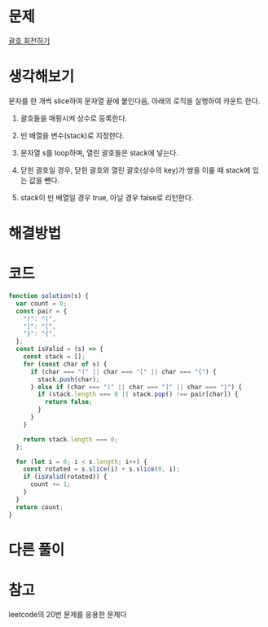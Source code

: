 # 문제

[괄호 회전하기](https://school.programmers.co.kr/learn/courses/30/lessons/76502?language=javascript)

# 생각해보기

문자를 한 개씩 slice하여 문자열 끝에 붙인다음, 아래의 로직을 실행하여 카운트 한다.

1. 괄호들을 매핑시켜 상수로 등록한다.

2. 빈 배열을 변수(stack)로 지정한다.

3. 문자열 s를 loop하며, 열린 괄호들은 stack에 넣는다.

4. 닫힌 괄호일 경우, 닫힌 괄호와 열린 괄호(상수의 key)가 쌍을 이룰 때 stack에 있는 값을 뺀다.

5. stack이 빈 배열일 경우 true, 아닐 경우 false로 리턴한다.

# 해결방법

# 코드

```js
function solution(s) {
  var count = 0;
  const pair = {
    ")": "(",
    "]": "[",
    "}": "{",
  };
  const isValid = (s) => {
    const stack = [];
    for (const char of s) {
      if (char === "(" || char === "[" || char === "{") {
        stack.push(char);
      } else if (char === ")" || char === "]" || char === "}") {
        if (stack.length === 0 || stack.pop() !== pair[char]) {
          return false;
        }
      }
    }

    return stack.length === 0;
  };

  for (let i = 0; i < s.length; i++) {
    const rotated = s.slice(i) + s.slice(0, i);
    if (isValid(rotated)) {
      count += 1;
    }
  }
  return count;
}
```

# 다른 풀이

# 참고

leetcode의 20번 문제를 응용한 문제다
